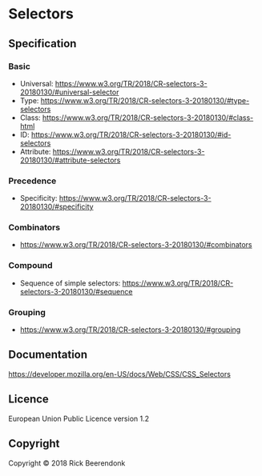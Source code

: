 # Selectors

## Specification

### Basic

* Universal: https://www.w3.org/TR/2018/CR-selectors-3-20180130/#universal-selector
* Type: https://www.w3.org/TR/2018/CR-selectors-3-20180130/#type-selectors
* Class: https://www.w3.org/TR/2018/CR-selectors-3-20180130/#class-html
* ID: https://www.w3.org/TR/2018/CR-selectors-3-20180130/#id-selectors
* Attribute: https://www.w3.org/TR/2018/CR-selectors-3-20180130/#attribute-selectors

### Precedence

* Specificity: https://www.w3.org/TR/2018/CR-selectors-3-20180130/#specificity

### Combinators

* https://www.w3.org/TR/2018/CR-selectors-3-20180130/#combinators

### Compound

* Sequence of simple selectors: https://www.w3.org/TR/2018/CR-selectors-3-20180130/#sequence

### Grouping

* https://www.w3.org/TR/2018/CR-selectors-3-20180130/#grouping

## Documentation

https://developer.mozilla.org/en-US/docs/Web/CSS/CSS_Selectors

## Licence

European Union Public Licence version 1.2

## Copyright

Copyright © 2018 Rick Beerendonk
